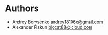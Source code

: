 <!--
  - SPDX-FileCopyrightText: 2023 Nextcloud GmbH and Nextcloud contributors
  - SPDX-License-Identifier: AGPL-3.0-or-later
-->

# Authors

- Andrey Borysenko <andrey18106x@gmail.com>
- Alexander Piskun <bigcat88@icloud.com>
